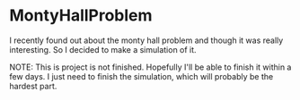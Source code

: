 # MontyHallProblem
I recently found out about the monty hall problem and though it was really interesting. So I decided to make a simulation of it.

NOTE: This is project is not finished. Hopefully I'll be able to finish it within a few days. I just need to finish the simulation, which will probably be the hardest part.